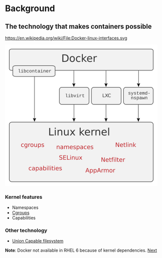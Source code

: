 # Background 
## The technology that makes containers possible 
https://en.wikipedia.org/wiki/File:Docker-linux-interfaces.svg

![Linux Interfaces](images/Docker-linux-interfaces.svg)
### Kernel features 
* Namespaces
* [Cgroups](https://en.wikipedia.org/wiki/Cgroups) 
* Capabilities 

### Other technology 
* [Union Capable filesystem](https://medium.com/@paccattam/drooling-over-docker-2-understanding-union-file-systems-2e9bf204177c)


**Note**: Docker not available in RHEL 6 because of kernel dependencies.
[Next](vmsvscontainers.d)
